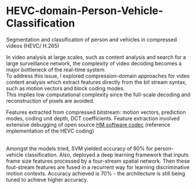 # HEVC-domain-Person-Vehicle-Classification
Segmentation and classification of person and vehicles in compressed videos (HEVC/ H.265)

In video analysis at large scales, such as content analysis and search for a large surveillance network, the complexity of video decoding becomes a major bottleneck of the real-time system.<br>
To address this issue, I explored compression-domain approaches for video content analysis which extract features directly from the bit stream syntax, such as motion vectors and block coding modes.<br>
This implies low computational complexity since the full-scale decoding and reconstruction of pixels are avoided.

Features extracted from compressed bitstream: motion vectors, prediction modes, coding unit depth, DCT coefficients. Feature extraction involved extensive debugging of open source [HM software codec](https://hevc.hhi.fraunhofer.de/svn/svn_HEVCSoftware/tags/HM-16.0/) (reference implementation of the HEVC coding)<br><br>

Amongst the models tried, SVM yielded accuracy of 90% for person-vehicle classification.
Also, deployed a deep learning framework that inputs frame size features processed by a four-stream spatial network. Then these fout-stream features are fused in a recurrent way for learning discriminative motion contexts.
Accuracy achieved is 70% - the architecture is still being tuned to achieve higher accuracy. 

